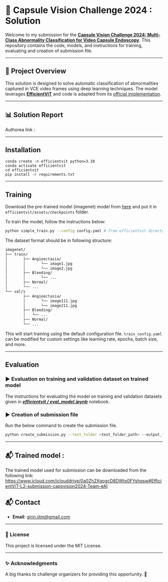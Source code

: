 # 🫧 Capsule Vision Challenge 2024 : Solution

Welcome to my submission for the **[Capsule Vision Challenge 2024: Multi-Class Abnormality Classification for Video Capsule Endoscopy](https://arxiv.org/abs/2408.04940)**. This repository contains the code, models, and instructions for training, evaluating and creation of submission file.

---

## 🌟 Project Overview

This solution is designed to solve automatic classification of abnormalities captured in VCE video frames using deep learning techniques. The model leverages **[EfficientViT](https://github.com/mit-han-lab/efficientvit)** and code is adapted from its [official implementation](https://github.com/mit-han-lab/efficientvit).

---

## 📊 Solution Report

Authorea link : 

---

## Installation
```
conda create -n efficientvit python=3.10
conda activate efficientvit
cd efficientvit
pip install -r requirements.txt
```
---

## Training

Download the pre-trained model (imagenet) model from [here](https://www.icloud.com/iclouddrive/0aa43CSXmSwJITAuxD8Zrswng#l2-r224) and put it in `efficientvit/assets/checkpoints` folder.

To train the model, follow the instructions below:

```bash
python simple_train.py --config config.yaml # from efficientvit directory
```

The dataset format should be in following structure:

```bash
imagenet/
├── train/
│       ├── Angioectasia/
│       │       └── image1.jpg
│       │       └── image2.jpg
│       ├── Bleeding/
│       │       └── ...
│       ├── Normal/
│       └── ...
└── val/s
        ├── Angioectasia/
        │       └── image111.jpg
        │       └── image211.jpg
        ├── Bleeding/
        │   └── ...
        ├── Normal/
        └── ...
```


This will start training using the default configuration file. `train_config.yaml` can be modified for custom settings like learning rate, epochs, batch size, and more.

---

## Evaluation 

### ▶ Evaluation on training and validation dataset on trained model

The instructions for evaluating the model on training and validation datasets given in
[***efficientvit / eval_model.ipynb***](efficientvit/eval_model.ipynb) notebook.

### ▶ Creation of submission file
Run the below command to create the submission file.
```bash
python create_submission.py --test_folder <test_folder_path> --output_file <output_file_path> --model_path <model_path> --num_classes 10
```
---

## 📬 Trained model :
The trained model used for submission can be downloaded from the following link:
https://www.icloud.com/iclouddrive/0a0Zh2XgogcD8DWtx0FYshqsw#EfficientViT-L2-submission-capsvision2024-Team-eAI


## 📬 Contact

- **Email**: girin.iitm@gmail.com

---

### 📄 License

This project is licensed under the MIT License.

---

### ✨ Acknowledgments

A big thanks to challenge organizers for providing this opportunity. 🙏


